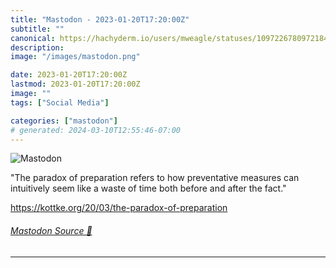 ```yaml
---
title: "Mastodon - 2023-01-20T17:20:00Z"
subtitle: ""
canonical: https://hachyderm.io/users/mweagle/statuses/109722678097218404
description:
image: "/images/mastodon.png"

date: 2023-01-20T17:20:00Z
lastmod: 2023-01-20T17:20:00Z
image: ""
tags: ["Social Media"]

categories: ["mastodon"]
# generated: 2024-03-10T12:55:46-07:00
---
```

![Mastodon](/images/mastodon.png)

<p>&quot;The paradox of preparation refers to how preventative measures can intuitively seem like a waste of time both before and after the fact.&quot;</p><p><a href="https://kottke.org/20/03/the-paradox-of-preparation" target="_blank" rel="nofollow noopener noreferrer" translate="no"><span class="invisible">https://</span><span class="ellipsis">kottke.org/20/03/the-paradox-o</span><span class="invisible">f-preparation</span></a></p>


###### [Mastodon Source 🐘](https://hachyderm.io/@mweagle/109722678097218404)

___
